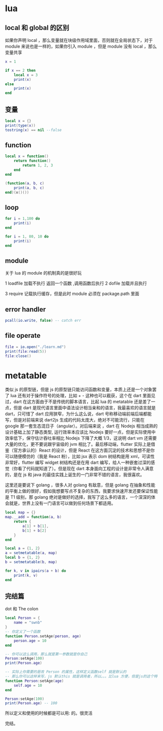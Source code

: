 # lua

## local 和 global 的区别

如果你声明 local ，那么变量就在块级作用域里面，否则就在全局状态下，对于 module 来说也是一样的，如果你引入 module ，但是 module 没有 local ，那么变量共享

```lua
x = 1

if x == 2 then
	local x = 3
	print(x)
else
	print(x)
end
```

## 变量

```lua
local x = {}
print(type(x))
tostring(x) == nil --false
```

## function

```lua
local x = function()
	return function()
		return 1, 2, 3
	end
end

(function(a, b, c)
	print(a, b, c)
end)(x()())

```

## loop

```lua
for i = 1,100 do
	print(i)
end

for i = 1, 80, 10 do
	print(i)
end
```

## module

关于 lua 的 module 的机制真的是很好玩

1 loadfile 加载不执行 返回一个函数 ,调用函数后执行
2 dofile 加载并且执行

3 require 记载执行缓存，但是此时 module 必须在 package.path 里面

## error handler

```lua
pcall(io.write, false) -- catch err
```

## file operate

```lua
file = io.open("./learn.md")
print(file:read(5))
file:close()
```

# metatable

类似 js 的原型链，但是 js 的原型链只能访问函数和变量，本质上还是一个对象罢了
lua 还有对于操作符号的处理，比如 + - 这种也可以截获，这个在 dart 里面见过，dart 在这方面由于不是传统的脚本语言，比起 lua 的 metatable 还是差了一点，但是 dart 是现代语言里面中语法设计相当亲和的语言，我最喜欢的语言就是 dart，只可惜了 dart 应用狭窄，为什么这么说，dart 号称移动端前端后端都能写，但是对前端来说 dart2js 生成的代码太庞大，绝对不可能流行，只能在 google 那一套生态混日子（angular）。对后端来说 ，dart 在 Nodejs 相当成熟的设计基础上加了静态类型, 运行效率本应该比 Nodejs 要好一点，但是实际使用中效率低下，保守估计吞吐率相比 Nodejs 下降了大概 1/3，这说明 dart vm 还需要大量的优化，更不要说跟宇宙级的 jvm 相比了。最后移动端，flutter 实际上是借鉴（官方承认的）React 的设计，但是 React 在这方面沉淀的技术和思想不是你可以随便模仿的（我是 React 粉），比如 jsx 表示 dom 树结构是用 xml，可读性非常好，flutter 编写 widget 树结构还是在用 dart 编写，给人一种嵌套过深的感觉（你看了代码就知道了）。但是现在 dart 本身面向工程的设计是非常令人满意的，是在 js 和 java 的最佳实践上诞生的一门非常不错的语言，我很喜欢。

这里还是要说下 golang ，很多人对 golang 有敌意，但是 golang 在抽象和性能的平衡上做的很好，假如我想要写点不复杂的东西，我要求快速开发还要保证性能是 T1 级别，那 golang 绝对是做好的选择，我写了这么多的语言，一个深深的体会就是，世界上没有一门语言可以做到任何场景下都适用。

```lua
local map = {}
map.__add = function(a, b)
	return {
		a[1] + b[1],
		b[1] + b[2]
	}
end

local a = {1, 2}
a = setmetatable(a, map)
local b = {1, 2}
b = setmetatable(b, map)

for k, v in ipairs(a + b) do
	print(k, v)
end
```

## 完结篇

dot 和 The colon

```lua
local Person = {
	name = "swnb"
}
-- 你定义了一个函数
function Person.setAge(person, age)
	person.age = 10
end

-- 你可以这么调用，那么就是第一参数就是你自己
Person:setAge(100)
print(Person.age)

-- 实际上你需要的是改 Person 的属性，这样定义函数self 就是默认的
-- 那么你可以这样来写，js 默认this 就是调用者，所以。。。比lua 方便，但是js的这个特性我一般不用
function Person:setAge(age)
	self.age = 10
end

Person:setAge(100)
print(Person.age) -- 100
```

所以定义和使用的时候都是可以用: 的。很灵活

完结。
